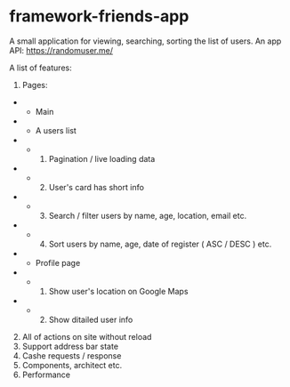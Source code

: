 # framework-friends-app

A small application for viewing, searching, sorting the list of users.
An app API: https://randomuser.me/

A list of features:
1. Pages:
* * Main
* * A users list
* * 1. Pagination / live loading data
* * 2. User's card has short info
* * 3. Search / filter users by name, age, location, email etc.
* * 4. Sort users by name, age, date of register ( ASC / DESC ) etc.
* * Profile page
* * 1. Show user's location on Google Maps
* * 2. Show ditailed user info
2. All of actions on site without reload
3. Support address bar state
4. Cashe requests / response
5. Components, architect etc.
6. Performance
